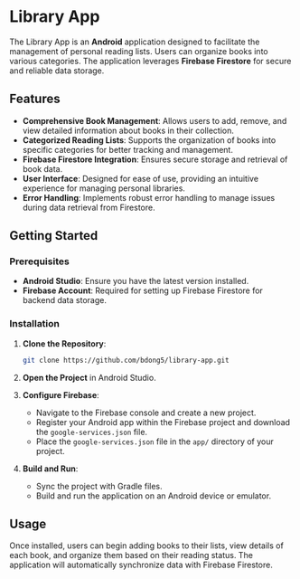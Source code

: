 # Library App

The Library App is an **Android** application designed to facilitate the management of personal reading lists. Users can organize books into various categories. The application leverages **Firebase Firestore** for secure and reliable data storage.

## Features

- **Comprehensive Book Management**: Allows users to add, remove, and view detailed information about books in their collection.
- **Categorized Reading Lists**: Supports the organization of books into specific categories for better tracking and management.
- **Firebase Firestore Integration**: Ensures secure storage and retrieval of book data.
- **User Interface**: Designed for ease of use, providing an intuitive experience for managing personal libraries.
- **Error Handling**: Implements robust error handling to manage issues during data retrieval from Firestore.

## Getting Started

### Prerequisites

- **Android Studio**: Ensure you have the latest version installed.
- **Firebase Account**: Required for setting up Firebase Firestore for backend data storage.

### Installation

1. **Clone the Repository**:
    ```bash
    git clone https://github.com/bdong5/library-app.git
    ```

2. **Open the Project** in Android Studio.

3. **Configure Firebase**:
    - Navigate to the Firebase console and create a new project.
    - Register your Android app within the Firebase project and download the `google-services.json` file.
    - Place the `google-services.json` file in the `app/` directory of your project.

4. **Build and Run**:
    - Sync the project with Gradle files.
    - Build and run the application on an Android device or emulator.

## Usage

Once installed, users can begin adding books to their lists, view details of each book, and organize them based on their reading status. The application will automatically synchronize data with Firebase Firestore.

